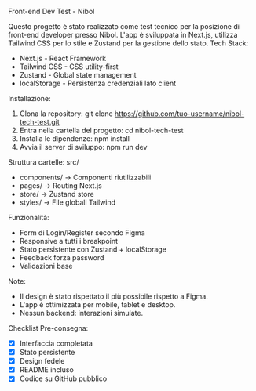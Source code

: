 Front-end Dev Test - Nibol

Questo progetto è stato realizzato come test tecnico per la posizione di front-end developer presso Nibol.
L'app è sviluppata in Next.js, utilizza Tailwind CSS per lo stile e Zustand per la gestione dello stato.
Tech Stack:
- Next.js - React Framework
- Tailwind CSS - CSS utility-first
- Zustand - Global state management
- localStorage - Persistenza credenziali lato client

Installazione:
1. Clona la repository:
git clone https://github.com/tuo-username/nibol-tech-test.git
2. Entra nella cartella del progetto:
cd nibol-tech-test
3. Installa le dipendenze:
npm install
4. Avvia il server di sviluppo:
npm run dev

Struttura cartelle:
src/
- components/ -> Componenti riutilizzabili
- pages/ -> Routing Next.js
- store/ -> Zustand store
- styles/ -> File globali Tailwind

Funzionalità:
- Form di Login/Register secondo Figma
- Responsive a tutti i breakpoint
- Stato persistente con Zustand + localStorage
- Feedback forza password
- Validazioni base

Note:
- Il design è stato rispettato il più possibile rispetto a Figma.
- L'app è ottimizzata per mobile, tablet e desktop.
- Nessun backend: interazioni simulate.

Checklist Pre-consegna:
- [x] Interfaccia completata
- [x] Stato persistente
- [x] Design fedele
- [x] README incluso
- [x] Codice su GitHub pubblico